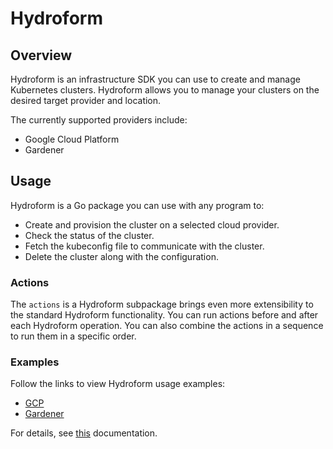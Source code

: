 # Hydroform

## Overview

Hydroform is an infrastructure SDK you can use to create and manage Kubernetes clusters. Hydroform allows you to manage your clusters on the desired target provider and location. 

The currently supported providers include:

- Google Cloud Platform
- Gardener

## Usage

Hydroform is a Go package you can use with any program to: 

- Create and provision the cluster on a selected cloud provider.
- Check the status of the cluster.
- Fetch the kubeconfig file to communicate with the cluster.
- Delete the cluster along with the configuration. 

### Actions 

The `actions` is a Hydroform subpackage brings even more extensibility to the standard Hydroform functionality. You can run actions before and after each Hydroform operation. You can also combine the actions in a sequence to run them in a specific order.

### Examples

Follow the links to view Hydroform usage examples: 
* [GCP](https://github.com/kyma-incubator/hydroform/tree/master/examples/gcp)
* [Gardener](https://github.com/kyma-incubator/hydroform/blob/master/examples/gardener/main.go)

For details, see [this](https://godoc.org/github.com/kyma-incubator/hydroform) documentation.